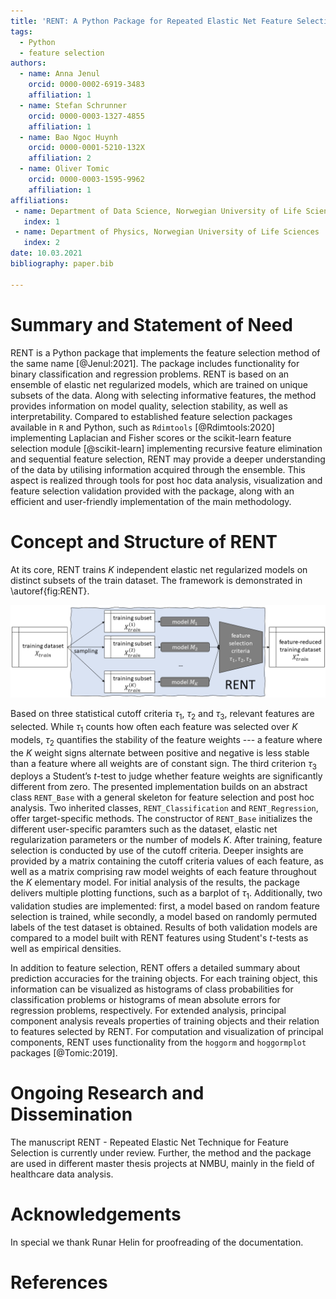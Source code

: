 ```yaml
---
title: 'RENT: A Python Package for Repeated Elastic Net Feature Selection'
tags:
  - Python
  - feature selection
authors:
  - name: Anna Jenul
    orcid: 0000-0002-6919-3483
    affiliation: 1
  - name: Stefan Schrunner
    orcid: 0000-0003-1327-4855
    affiliation: 1
  - name: Bao Ngoc Huynh
    orcid: 0000-0001-5210-132X
    affiliation: 2
  - name: Oliver Tomic
    orcid: 0000-0003-1595-9962
    affiliation: 1
affiliations:
 - name: Department of Data Science, Norwegian University of Life Sciences
   index: 1
 - name: Department of Physics, Norwegian University of Life Sciences
   index: 2
date: 10.03.2021
bibliography: paper.bib

---
```


# Summary and Statement of Need
RENT is a Python package that implements the feature selection method of the same name [@Jenul:2021]. The package includes functionality for binary classification and regression problems. RENT is based on an ensemble of elastic net regularized models, which are trained on unique subsets of the data. Along with selecting informative features, the method provides information on model quality, selection stability, as well as interpretability. Compared to established feature selection packages available in `R` and Python, such as `Rdimtools` [@Rdimtools:2020] implementing Laplacian and Fisher scores or the scikit-learn feature selection module [@scikit-learn] implementing recursive feature elimination and sequential feature selection, RENT may provide a deeper understanding of the data by utilising information acquired through the ensemble. This aspect is realized through tools for post hoc data analysis, visualization and feature selection validation provided with the package, along with an efficient and user-friendly implementation of the main methodology.

# Concept and Structure of RENT
At its core, RENT trains $K$ independent elastic net regularized models on distinct subsets of the train dataset. The framework is demonstrated in \autoref{fig:RENT}.

![Summary of RENT method [@Jenul:2021].\label{fig:RENT}](images/RENT_overview.png)

Based on three statistical cutoff criteria $\tau_1$, $\tau_2$ and $\tau_3$, relevant features are selected. While $\tau_1$ counts how often each feature was selected over $K$ models, $\tau_2$ quantifies the stability of the feature weights --- a feature where the $K$ weight signs alternate between positive and negative is less stable than a feature where all weights are of constant sign. The third criterion $\tau_3$ deploys a Student’s $t$-test to judge whether feature weights are significantly different from zero. The presented implementation builds on an abstract class `RENT_Base` with a general skeleton for feature selection and post hoc analysis. Two inherited classes, `RENT_Classification` and `RENT_Regression`, offer target-specific methods. The constructor of `RENT_Base` initializes the different user-specific paramters such as the dataset, elastic net regularization parameters or the number of models $K$.
After training, feature selection is conducted by use of the cutoff criteria. Deeper insights are provided by a matrix containing the cutoff criteria values of each feature, as well as a matrix comprising raw model weights of each feature throughout the $K$ elementary model. For initial analysis of the results, the package delivers multiple plotting functions, such as a barplot of $\tau_1$. Additionally, two validation studies are implemented: first, a model based on random feature selection is trained, while secondly, a model based on randomly permuted labels of the test dataset is obtained. Results of both validation models are compared to a model built with RENT features using Student's $t$-tests as well as empirical densities.

In addition to feature selection, RENT offers a detailed summary about prediction accuracies for the training objects. For each training object, this information can be visualized as histograms of class probabilities for classification problems or histograms of mean absolute errors for regression problems, respectively. For extended analysis,  principal component analysis reveals properties of training objects and their relation to features selected by RENT. For computation and visualization of principal components, RENT uses functionality from the `hoggorm` and `hoggormplot` packages [@Tomic:2019].

# Ongoing Research and Dissemination
The manuscript RENT - Repeated Elastic Net Technique for Feature Selection is currently under review. Further, the method and the package are used in
different master thesis projects at NMBU, mainly in the field of healthcare data analysis.

# Acknowledgements
In special we thank Runar Helin for proofreading of the documentation.

# References
